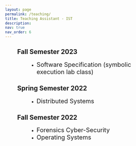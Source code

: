 ```yaml
---
layout: page
permalink: /teaching/
title: Teaching Assistant - IST
description: 
nav: true
nav_order: 6
---
```



<h2 style="margin-left:40px">Fall Semester 2023 </h2>

<ul>
	<li style="margin-left: 80px;"><span style="font-size:20px">Software Specification (symbolic execution lab class)</span></li>
</ul>


<h2 style="margin-left:40px">Spring Semester 2022</h2>

<ul>
	<li style="margin-left: 80px;"><span style="font-size:20px">Distributed Systems</span></li>
</ul>


<h2 style="margin-left:40px">Fall Semester 2022</h2>

<ul>
	<li style="margin-left: 80px;"><span style="font-size:20px">Forensics Cyber-Security</span> </li>
	<li style="margin-left: 80px;"><span style="font-size:20px">Operating Systems</span> </li>
</ul>




